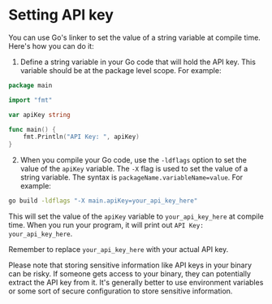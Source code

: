 # Setting API key


You can use Go's linker to set the value of a string variable at compile time. Here's how you can do it:

1. Define a string variable in your Go code that will hold the API key. This variable should be at the package level scope. For example:

```go
package main

import "fmt"

var apiKey string

func main() {
    fmt.Println("API Key: ", apiKey)
}
```

2. When you compile your Go code, use the `-ldflags` option to set the value of the `apiKey` variable. The `-X` flag is used to set the value of a string variable. The syntax is `packageName.variableName=value`. For example:

```bash
go build -ldflags "-X main.apiKey=your_api_key_here"
```

This will set the value of the `apiKey` variable to `your_api_key_here` at compile time. When you run your program, it will print out `API Key: your_api_key_here`.

Remember to replace `your_api_key_here` with your actual API key.

Please note that storing sensitive information like API keys in your binary can be risky. If someone gets access to your binary, they can potentially extract the API key from it. It's generally better to use environment variables or some sort of secure configuration to store sensitive information.

